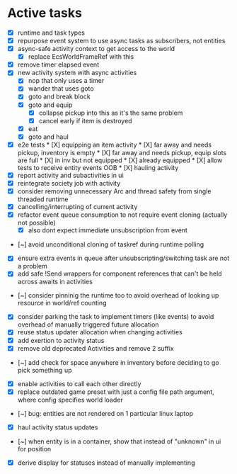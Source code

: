 # Active tasks

* [X] runtime and task types
* [X] repurpose event system to use async tasks as subscribers, not entities
* [X] async-safe activity context to get access to the world
	* [X] replace EcsWorldFrameRef with this
* [X] remove timer elapsed event
* [X] new activity system with async activities
	* [X] nop that only uses a timer
	* [X] wander that uses goto
	* [X] goto and break block
	* [X] goto and equip
		* [X] collapse pickup into this as it's the same problem
		* [X] cancel early if item is destroyed
	* [X] eat
	* [X] goto and haul
* [X] e2e tests
		* [X] equipping an item activity
			* [X] far away and needs pickup, inventory is empty
			* [X] far away and needs pickup, equip slots are full
			* [X] in inv but not equipped
			* [X] already equipped
		* [X] allow tests to receive entity events OOB
		* [X] hauling activity
* [X] report activity and subactivities in ui
* [X] reintegrate society job with activity
* [X] consider removing unnecessary Arc and thread safety from single threaded runtime
* [X] cancelling/interrupting of current activity
* [X] refactor event queue consumption to not require event cloning (actually not possible)
	* [X] also dont expect immediate unsubscription from event
* [~] avoid unconditional cloning of taskref during runtime polling
* [X] ensure extra events in queue after unsubscripting/switching task are not a problem
* [X] add safe !Send wrappers for component references that can't be held across awaits in activities
* [~] consider pinninig the runtime too to avoid overhead of looking up resource in world/ref counting
* [X] consider parking the task to implement timers (like events) to avoid overhead of manually triggered future allocation
* [X] reuse status updater allocation when changing activities
* [X] add exertion to activity status
* [X] remove old deprecated Activities and remove 2 suffix
* [~] add check for space anywhere in inventory before deciding to go pick something up
* [X] enable activities to call each other directly
* [X] replace outdated game preset with just a config file path argument, where config specifies world loader
* [~] bug: entities are not rendered on 1 particular linux laptop
* [X] haul activity status updates
* [~] when entity is in a container, show that instead of "unknown" in ui for position
* [X] derive display for statuses instead of manually implementing
